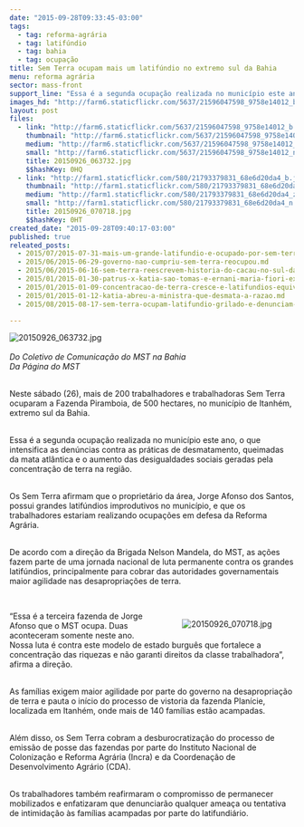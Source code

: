 ```yaml
---
date: "2015-09-28T09:33:45-03:00"
tags:
  - tag: reforma-agrária
  - tag: latifúndio
  - tag: bahia
  - tag: ocupação
title: Sem Terra ocupam mais um latifúndio no extremo sul da Bahia
menu: reforma agrária
sector: mass-front
support_line: "Essa é a segunda ocupação realizada no município este ano, o que intensifica as denúncias contra as práticas de desmatamento, queimadas da mata atlântica e o aumento das desigualdades sociais."
images_hd: "http://farm6.staticflickr.com/5637/21596047598_9758e14012_b.jpg"
layout: post
files:
  - link: "http://farm6.staticflickr.com/5637/21596047598_9758e14012_b.jpg"
    thumbnail: "http://farm6.staticflickr.com/5637/21596047598_9758e14012_t.jpg"
    medium: "http://farm6.staticflickr.com/5637/21596047598_9758e14012_z.jpg"
    small: "http://farm6.staticflickr.com/5637/21596047598_9758e14012_n.jpg"
    title: 20150926_063732.jpg
    $$hashKey: 0HQ
  - link: "http://farm1.staticflickr.com/580/21793379831_68e6d20da4_b.jpg"
    thumbnail: "http://farm1.staticflickr.com/580/21793379831_68e6d20da4_t.jpg"
    medium: "http://farm1.staticflickr.com/580/21793379831_68e6d20da4_z.jpg"
    small: "http://farm1.staticflickr.com/580/21793379831_68e6d20da4_n.jpg"
    title: 20150926_070718.jpg
    $$hashKey: 0HT
created_date: "2015-09-28T09:40:17-03:00"
published: true
releated_posts:
  - 2015/07/2015-07-31-mais-um-grande-latifundio-e-ocupado-por-sem-terras-no-extremo-sul-da-bahia.md
  - 2015/06/2015-06-29-governo-nao-cumpriu-sem-terra-reocupou.md
  - 2015/06/2015-06-16-sem-terra-reescrevem-historia-do-cacau-no-sul-da-bahia.md
  - 2015/01/2015-01-30-patrus-x-katia-sao-tomas-e-ernani-maria-fiori-explicam.md
  - 2015/01/2015-01-09-concentracao-de-terra-cresce-e-latifundios-equivalem-a-tres-sergipe.md
  - 2015/01/2015-01-12-katia-abreu-a-ministra-que-desmata-a-razao.md
  - 2015/08/2015-08-17-sem-terra-ocupam-latifundio-grilado-e-denunciam-inoperancia-dos-orgaos-resposaveis.md

---
```

<p><img alt="20150926_063732.jpg" src="http://farm6.staticflickr.com/5637/21596047598_9758e14012_b.jpg" /><br />
<br />
<em>Do&nbsp;Coletivo de Comunica&ccedil;&atilde;o do MST na Bahia<br />
Da P&aacute;gina do MST</em></p>

<p><br />
Neste s&aacute;bado (26), mais de 200 trabalhadores e trabalhadoras Sem Terra ocuparam a Fazenda Piramboia, de 500 hectares, no munic&iacute;pio de Itanh&eacute;m, extremo sul da Bahia.</p>

<p><br />
Essa &eacute; a segunda ocupa&ccedil;&atilde;o realizada no munic&iacute;pio este ano, o que intensifica as den&uacute;ncias contra as pr&aacute;ticas de desmatamento, queimadas da mata atl&acirc;ntica e o aumento das desigualdades sociais geradas pela concentra&ccedil;&atilde;o de terra na regi&atilde;o.</p>

<p><br />
Os Sem Terra afirmam que o propriet&aacute;rio da &aacute;rea, Jorge Afonso dos Santos, possui grandes latif&uacute;ndios improdutivos no munic&iacute;pio, e que os trabalhadores estariam realizando ocupa&ccedil;&otilde;es em defesa da Reforma Agr&aacute;ria.&nbsp;</p>

<p><br />
De acordo com a dire&ccedil;&atilde;o da Brigada Nelson Mandela, do MST, as a&ccedil;&otilde;es fazem parte de uma jornada nacional de luta permanente contra os grandes latif&uacute;ndios, principalmente para cobrar das autoridades governamentais maior agilidade nas desapropria&ccedil;&otilde;es de terra.</p>

<p>&nbsp;</p>

<figure class="image" style="float:right"><img alt="20150926_070718.jpg" src="http://farm1.staticflickr.com/580/21793379831_68e6d20da4_b.jpg" />
<figcaption></figcaption>
</figure>

<p>&ldquo;Essa &eacute; a terceira fazenda de Jorge Afonso que o MST ocupa. Duas aconteceram somente neste ano. Nossa luta &eacute; contra este modelo de estado burgu&ecirc;s que fortalece a concentra&ccedil;&atilde;o das riquezas e n&atilde;o garanti direitos da classe trabalhadora&rdquo;, afirma a dire&ccedil;&atilde;o.</p>

<p><br />
As fam&iacute;lias exigem maior agilidade por parte do governo na desapropria&ccedil;&atilde;o de terra e pauta o in&iacute;cio do processo de vistoria da fazenda Plan&iacute;cie, localizada em Itanh&eacute;m, onde mais de 140 fam&iacute;lias est&atilde;o acampadas.</p>

<p><br />
Al&eacute;m disso, os Sem Terra cobram a desburocratiza&ccedil;&atilde;o do processo de emiss&atilde;o de posse das fazendas por parte do Instituto Nacional de Coloniza&ccedil;&atilde;o e Reforma Agr&aacute;ria (Incra) e da Coordena&ccedil;&atilde;o de Desenvolvimento Agr&aacute;rio (CDA).&nbsp;</p>

<p><br />
Os trabalhadores tamb&eacute;m reafirmaram o compromisso de permanecer mobilizados e enfatizaram que denunciar&atilde;o qualquer amea&ccedil;a ou tentativa de intimida&ccedil;&atilde;o &agrave;s fam&iacute;lias acampadas por parte do latifundi&aacute;rio.</p>
